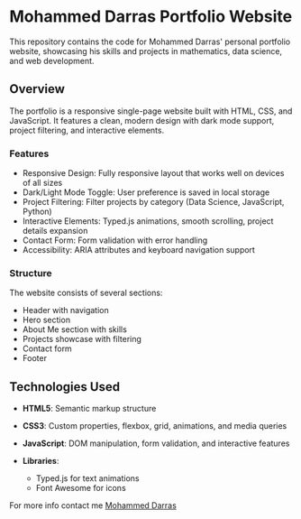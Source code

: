 # Mohammed Darras Portfolio Website

This repository contains the code for Mohammed Darras' personal portfolio website, showcasing his skills and projects in mathematics, data science, and web development.

## Overview

The portfolio is a responsive single-page website built with HTML, CSS, and JavaScript. It features a clean, modern design with dark mode support, project filtering, and interactive elements.

### Features

- Responsive Design: Fully responsive layout that works well on devices of all sizes
- Dark/Light Mode Toggle: User preference is saved in local storage
- Project Filtering: Filter projects by category (Data Science, JavaScript, Python)
- Interactive Elements: Typed.js animations, smooth scrolling, project details expansion
- Contact Form: Form validation with error handling
- Accessibility: ARIA attributes and keyboard navigation support

### Structure

The website consists of several sections:

- Header with navigation
- Hero section
- About Me section with skills
- Projects showcase with filtering
- Contact form
- Footer

## Technologies Used

- **HTML5**: Semantic markup structure
- **CSS3**: Custom properties, flexbox, grid, animations, and media queries
- **JavaScript**: DOM manipulation, form validation, and interactive features
- **Libraries**:

  - Typed.js for text animations
  - Font Awesome for icons

For more info contact me [Mohammed Darras](https://github.com/darrasHumber)
